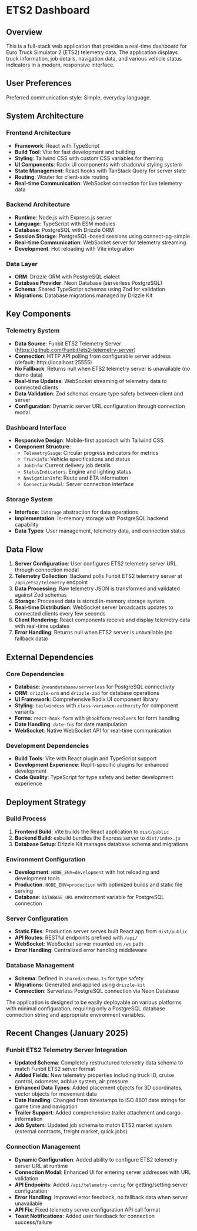 # ETS2 Dashboard

## Overview

This is a full-stack web application that provides a real-time dashboard for Euro Truck Simulator 2 (ETS2) telemetry data. The application displays truck information, job details, navigation data, and various vehicle status indicators in a modern, responsive interface.

## User Preferences

Preferred communication style: Simple, everyday language.

## System Architecture

### Frontend Architecture
- **Framework**: React with TypeScript
- **Build Tool**: Vite for fast development and building
- **Styling**: Tailwind CSS with custom CSS variables for theming
- **UI Components**: Radix UI components with shadcn/ui styling system
- **State Management**: React hooks with TanStack Query for server state
- **Routing**: Wouter for client-side routing
- **Real-time Communication**: WebSocket connection for live telemetry data

### Backend Architecture
- **Runtime**: Node.js with Express.js server
- **Language**: TypeScript with ESM modules
- **Database**: PostgreSQL with Drizzle ORM
- **Session Storage**: PostgreSQL-based sessions using connect-pg-simple
- **Real-time Communication**: WebSocket server for telemetry streaming
- **Development**: Hot reloading with Vite integration

### Data Layer
- **ORM**: Drizzle ORM with PostgreSQL dialect
- **Database Provider**: Neon Database (serverless PostgreSQL)
- **Schema**: Shared TypeScript schemas using Zod for validation
- **Migrations**: Database migrations managed by Drizzle Kit

## Key Components

### Telemetry System
- **Data Source**: Funbit ETS2 Telemetry Server (https://github.com/Funbit/ets2-telemetry-server)
- **Connection**: HTTP API polling from configurable server address (default: http://localhost:25555)
- **No Fallback**: Returns null when ETS2 telemetry server is unavailable (no demo data)
- **Real-time Updates**: WebSocket streaming of telemetry data to connected clients
- **Data Validation**: Zod schemas ensure type safety between client and server
- **Configuration**: Dynamic server URL configuration through connection modal

### Dashboard Interface
- **Responsive Design**: Mobile-first approach with Tailwind CSS
- **Component Structure**: 
  - `TelemetryGauge`: Circular progress indicators for metrics
  - `TruckInfo`: Vehicle specifications and status
  - `JobInfo`: Current delivery job details
  - `StatusIndicators`: Engine and lighting status
  - `NavigationInfo`: Route and ETA information
  - `ConnectionModal`: Server connection interface

### Storage System
- **Interface**: `IStorage` abstraction for data operations
- **Implementation**: In-memory storage with PostgreSQL backend capability
- **Data Types**: User management, telemetry data, and connection status

## Data Flow

1. **Server Configuration**: User configures ETS2 telemetry server URL through connection modal
2. **Telemetry Collection**: Backend polls Funbit ETS2 telemetry server at `/api/ets2/telemetry` endpoint
3. **Data Processing**: Raw telemetry JSON is transformed and validated against Zod schemas
4. **Storage**: Processed data is stored in-memory storage system
5. **Real-time Distribution**: WebSocket server broadcasts updates to connected clients every few seconds
6. **Client Rendering**: React components receive and display telemetry data with real-time updates
7. **Error Handling**: Returns null when ETS2 server is unavailable (no fallback data)

## External Dependencies

### Core Dependencies
- **Database**: `@neondatabase/serverless` for PostgreSQL connectivity
- **ORM**: `drizzle-orm` and `drizzle-zod` for database operations
- **UI Framework**: Comprehensive Radix UI component library
- **Styling**: `tailwindcss` with `class-variance-authority` for component variants
- **Forms**: `react-hook-form` with `@hookform/resolvers` for form handling
- **Date Handling**: `date-fns` for date manipulation
- **WebSocket**: Native WebSocket API for real-time communication

### Development Dependencies
- **Build Tools**: Vite with React plugin and TypeScript support
- **Development Experience**: Replit-specific plugins for enhanced development
- **Code Quality**: TypeScript for type safety and better development experience

## Deployment Strategy

### Build Process
1. **Frontend Build**: Vite builds the React application to `dist/public`
2. **Backend Build**: esbuild bundles the Express server to `dist/index.js`
3. **Database Setup**: Drizzle Kit manages database schema and migrations

### Environment Configuration
- **Development**: `NODE_ENV=development` with hot reloading and development tools
- **Production**: `NODE_ENV=production` with optimized builds and static file serving
- **Database**: `DATABASE_URL` environment variable for PostgreSQL connection

### Server Configuration
- **Static Files**: Production server serves built React app from `dist/public`
- **API Routes**: RESTful endpoints prefixed with `/api/`
- **WebSocket**: WebSocket server mounted on `/ws` path
- **Error Handling**: Centralized error handling middleware

### Database Management
- **Schema**: Defined in `shared/schema.ts` for type safety
- **Migrations**: Generated and applied using `drizzle-kit`
- **Connection**: Serverless PostgreSQL connection via Neon Database

The application is designed to be easily deployable on various platforms with minimal configuration, requiring only a PostgreSQL database connection string and appropriate environment variables.

## Recent Changes (January 2025)

### Funbit ETS2 Telemetry Server Integration
- **Updated Schema**: Completely restructured telemetry data schema to match Funbit ETS2 server format
- **Added Fields**: New telemetry properties including truck ID, cruise control, odometer, adblue system, air pressure
- **Enhanced Data Types**: Added placement objects for 3D coordinates, vector objects for movement data
- **Date Handling**: Changed from timestamps to ISO 8601 date strings for game time and navigation
- **Trailer Support**: Added comprehensive trailer attachment and cargo information
- **Job System**: Updated job schema to match ETS2 market system (external contracts, freight market, quick jobs)

### Connection Management
- **Dynamic Configuration**: Added ability to configure ETS2 telemetry server URL at runtime
- **Connection Modal**: Enhanced UI for entering server addresses with URL validation
- **API Endpoints**: Added `/api/telemetry-config` for getting/setting server configuration
- **Error Handling**: Improved error feedback, no fallback data when server unavailable
- **API Fix**: Fixed telemetry server configuration API call format
- **Toast Notifications**: Added user feedback for connection success/failure